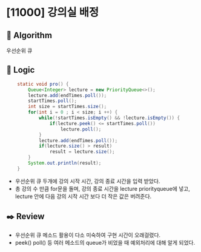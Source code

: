 # [11000] 강의실 배정

## :pushpin: **Algorithm**

우선순위 큐

## :round_pushpin: **Logic**

```java
	static void pro() {
		Queue<Integer> lecture = new PriorityQueue<>();
		lecture.add(endTimes.poll());
		startTimes.poll();
		int size = startTimes.size();
		for(int i = 0 ; i < size; i ++) {
			while(!startTimes.isEmpty() && !lecture.isEmpty()) {
				if(lecture.peek() <= startTimes.poll())
					lecture.poll();
			}
			lecture.add(endTimes.poll());
			if(lecture.size() > result)
				result = lecture.size();
		}
		System.out.println(result);
	}
  ```
   - 우선순위 큐 두개에 강의 시작 시간, 강의 종료 시간을 입력 받았다.
   - 총 강의 수 만큼 for문을 돌며, 강의 종료 시간을 lecture priorityqueue에 넣고, lecture 안에 다음 강의 시작 시간 보다 더 작은 값은 버려준다.
  
  
## :black_nib: **Review**
 - 우선순위 큐 메소드 활용이 다소 미숙하여 구현 시간이 오래걸렸다.
 - peek() poll() 등 여러 메소드의 queue가 비었을 때 예외처리에 대해 알게 되었다.


  
  	

  
